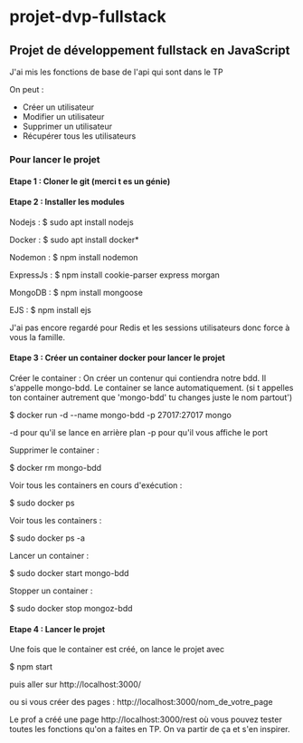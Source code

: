 # projet-dvp-fullstack
## Projet de développement fullstack en JavaScript

J'ai mis les fonctions de base de l'api qui sont dans le TP

On peut :
 - Créer un utilisateur
 - Modifier un utilisateur 
 - Supprimer un utilisateur
 - Récupérer tous les utilisateurs
 
 
 
### Pour lancer le projet 

#### Etape 1 : Cloner le git (merci t es un génie)

#### Etape 2 : Installer les modules 

Nodejs :
$ sudo apt install nodejs

Docker :
$ sudo apt install docker*

Nodemon :
$ npm install nodemon

ExpressJs :
$ npm install cookie-parser express morgan

MongoDB :
$ npm install mongoose

EJS :
$ npm install ejs

J'ai pas encore regardé pour Redis et les sessions utilisateurs donc force à vous la famille.

#### Etape 3 : Créer un container docker pour lancer le projet 

Créer le container :
On créer un contenur qui contiendra notre bdd. Il s'appelle mongo-bdd.
Le container se lance automatiquement.
(si t appelles ton container autrement que 'mongo-bdd' tu changes juste le nom partout') 

$ docker run -d --name mongo-bdd -p 27017:27017 mongo

-d pour qu'il se lance en arrière plan
-p pour qu'il vous affiche le port 

Supprimer le container :

$ docker rm mongo-bdd

Voir tous les containers en cours d'exécution :

$ sudo docker ps 

Voir tous les containers :

$ sudo docker ps -a 

Lancer un container : 

$ sudo docker start mongo-bdd

Stopper un container :

$ sudo docker stop mongoz-bdd

#### Etape 4 : Lancer le projet 

Une fois que le container est créé, on lance le projet avec 

$ npm start

puis aller sur http://localhost:3000/

ou si vous créer des pages :
http://localhost:3000/nom_de_votre_page

Le prof a créé une page http://localhost:3000/rest où vous pouvez tester toutes les fonctions qu'on a faites en TP. On va partir de ça et s'en inspirer.









